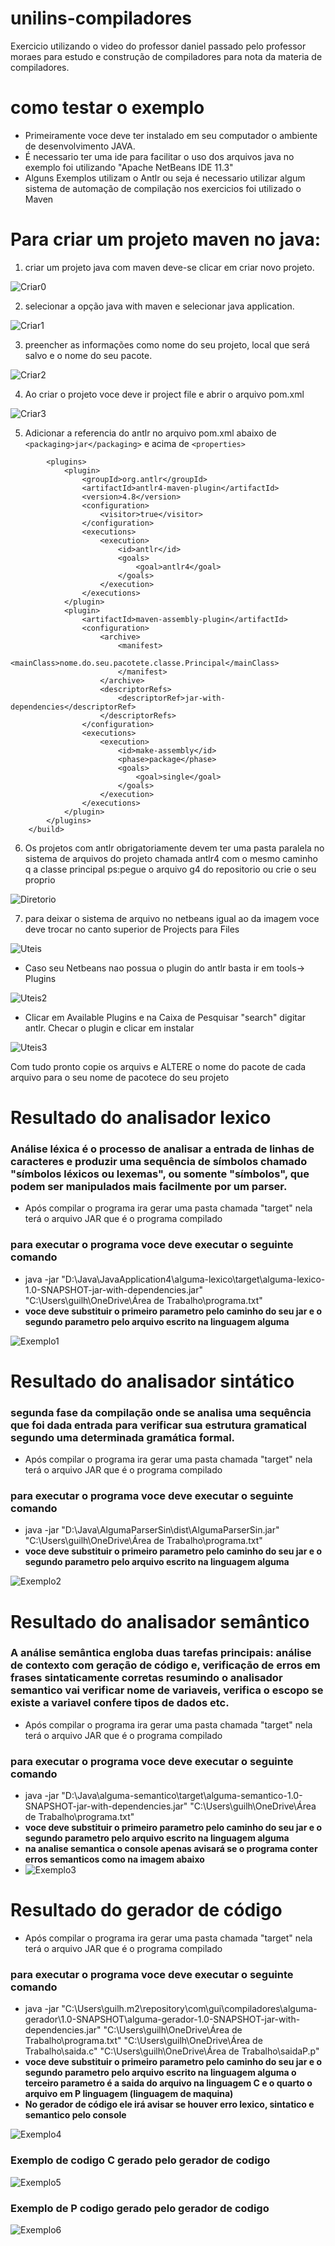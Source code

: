 # unilins-compiladores
Exercicio utilizando o video do professor daniel passado pelo professor moraes para estudo e construção de compiladores para nota da materia de compiladores.

# como testar o exemplo
- Primeiramente voce deve ter instalado em seu computador o ambiente de desenvolvimento JAVA.
- É necessario ter uma ide para facilitar o uso dos arquivos java  no exemplo foi utilizando "Apache NetBeans IDE 11.3"
- Alguns Exemplos utilizam o Antlr ou seja é necessario utilizar algum  sistema de automação de compilação nos exercicios foi utilizado o Maven

# Para criar um projeto maven no java:
1. criar um projeto java com maven deve-se clicar em criar novo projeto.

![Criar0](https://github.com/GuiCoimbraDeveloper/unilins-compiladores/blob/master/imagens/criar0.png)

2. selecionar a opção java with maven e selecionar java application.

![Criar1](https://github.com/GuiCoimbraDeveloper/unilins-compiladores/blob/master/imagens/criar1.png)

3. preencher as informações como nome do seu projeto, local que será salvo e o nome do seu pacote.

![Criar2](https://github.com/GuiCoimbraDeveloper/unilins-compiladores/blob/master/imagens/criar2.png)

4. Ao criar o projeto voce deve ir  project file e abrir o arquivo pom.xml

![Criar3](https://github.com/GuiCoimbraDeveloper/unilins-compiladores/blob/master/imagens/criar3.png)

5. Adicionar a referencia do antlr no arquivo pom.xml abaixo de ```<packaging>jar</packaging>``` e acima de ```<properties>```
```<build>
        <plugins>
            <plugin>
                <groupId>org.antlr</groupId>
                <artifactId>antlr4-maven-plugin</artifactId>
                <version>4.8</version>
                <configuration>
                    <visitor>true</visitor>
                </configuration>
                <executions>
                    <execution>
                        <id>antlr</id>
                        <goals>
                            <goal>antlr4</goal>
                        </goals>
                    </execution>
                </executions>
            </plugin>
            <plugin>
                <artifactId>maven-assembly-plugin</artifactId>
                <configuration>
                    <archive>
                        <manifest>
                            <mainClass>nome.do.seu.pacotete.classe.Principal</mainClass>
                        </manifest>
                    </archive>
                    <descriptorRefs>
                        <descriptorRef>jar-with-dependencies</descriptorRef>
                    </descriptorRefs>
                </configuration>
                <executions>
                    <execution>
                        <id>make-assembly</id>
                        <phase>package</phase>
                        <goals>
                            <goal>single</goal>
                        </goals>
                    </execution>
                </executions>
            </plugin>
        </plugins>
    </build>
```
6. Os projetos com antlr obrigatoriamente devem ter uma pasta paralela no sistema de arquivos do projeto chamada antlr4 com o mesmo caminho q a classe principal ps:pegue o arquivo g4 do repositorio ou crie o seu proprio

![Diretorio](https://github.com/GuiCoimbraDeveloper/unilins-compiladores/blob/master/imagens/diretorios.png)

7. para deixar o sistema de arquivo no netbeans igual ao da imagem voce deve trocar no canto superior de Projects para Files

![Uteis](https://github.com/GuiCoimbraDeveloper/unilins-compiladores/blob/master/imagens/uteis1.png)

- Caso seu Netbeans nao possua o plugin do antlr basta ir em tools-> Plugins

![Uteis2](https://github.com/GuiCoimbraDeveloper/unilins-compiladores/blob/master/imagens/uteis2.png)

- Clicar em Available Plugins e na Caixa de Pesquisar "search" digitar antlr. Checar o plugin e clicar em instalar

![Uteis3](https://github.com/GuiCoimbraDeveloper/unilins-compiladores/blob/master/imagens/uteis3.png)

Com tudo pronto copie os arquivs e ALTERE o nome do pacote de cada arquivo para o seu nome de pacotece do seu projeto
  
# Resultado do analisador lexico
### Análise léxica é o processo de analisar a entrada de linhas de caracteres e produzir uma sequência de símbolos chamado "símbolos léxicos ou lexemas", ou somente "símbolos", que podem ser manipulados mais facilmente por um parser.
- Após compilar o programa ira gerar uma pasta chamada "target" nela terá o arquivo JAR que é o programa compilado
### para executar o programa voce deve executar o seguinte comando
- java -jar "D:\Java\JavaApplication4\alguma-lexico\target\alguma-lexico-1.0-SNAPSHOT-jar-with-dependencies.jar" "C:\Users\guilh\OneDrive\Área de Trabalho\programa.txt"
- **voce deve substituir o primeiro parametro pelo caminho do seu jar e o segundo parametro pelo arquivo escrito na linguagem alguma**

![Exemplo1](https://github.com/GuiCoimbraDeveloper/unilins-compiladores/blob/master/imagens/exemplo1.png)

# Resultado do analisador sintático
### segunda fase da compilação onde se analisa uma sequência que foi dada entrada para verificar sua estrutura gramatical segundo uma determinada gramática formal.
- Após compilar o programa ira gerar uma pasta chamada "target" nela terá o arquivo JAR que é o programa compilado
### para executar o programa voce deve executar o seguinte comando
- java -jar "D:\Java\AlgumaParserSin\dist\AlgumaParserSin.jar" "C:\Users\guilh\OneDrive\Área de Trabalho\programa.txt"
- **voce deve substituir o primeiro parametro pelo caminho do seu jar e o segundo parametro pelo arquivo escrito na linguagem alguma**

![Exemplo2](https://github.com/GuiCoimbraDeveloper/unilins-compiladores/blob/master/imagens/exemplo2.png)

# Resultado do analisador semântico
### A análise semântica engloba duas tarefas principais: análise de contexto com geração de código e, verificação de erros em frases sintaticamente corretas resumindo o analisador semantico vai verificar nome de variaveis, verifica o escopo se existe a variavel confere tipos de dados etc.
- Após compilar o programa ira gerar uma pasta chamada "target" nela terá o arquivo JAR que é o programa compilado
### para executar o programa voce deve executar o seguinte comando
- java -jar "D:\Java\alguma-semantico\target\alguma-semantico-1.0-SNAPSHOT-jar-with-dependencies.jar" "C:\Users\guilh\OneDrive\Área de Trabalho\programa.txt"
- **voce deve substituir o primeiro parametro pelo caminho do seu jar e o segundo parametro pelo arquivo escrito na linguagem alguma**
- **na analise semantica o console apenas avisará se o programa conter erros semanticos como na imagem abaixo**
- ![Exemplo3](https://github.com/GuiCoimbraDeveloper/unilins-compiladores/blob/master/imagens/exemplo3.png)

# Resultado do gerador de código
- Após compilar o programa ira gerar uma pasta chamada "target" nela terá o arquivo JAR que é o programa compilado
### para executar o programa voce deve executar o seguinte comando
- java -jar "C:\Users\guilh\.m2\repository\com\gui\compiladores\alguma-gerador\1.0-SNAPSHOT\alguma-gerador-1.0-SNAPSHOT-jar-with-dependencies.jar" "C:\Users\guilh\OneDrive\Área de Trabalho\programa.txt" "C:\Users\guilh\OneDrive\Área de Trabalho\saida.c" "C:\Users\guilh\OneDrive\Área de Trabalho\saidaP.p"
- **voce deve substituir o primeiro parametro pelo caminho do seu jar e o segundo parametro pelo arquivo escrito na linguagem alguma o terceiro parametro é a saida do arquivo na linguagem C e o quarto o arquivo em P linguagem (linguagem de maquina)**
- **No gerador de código ele irá avisar se houver erro lexico, sintatico e semantico pelo console**

![Exemplo4](https://github.com/GuiCoimbraDeveloper/unilins-compiladores/blob/master/imagens/exemplo4.png)

### Exemplo de codigo C gerado pelo gerador de codigo

![Exemplo5](https://github.com/GuiCoimbraDeveloper/unilins-compiladores/blob/master/imagens/exemplo5.png)

### Exemplo de P codigo  gerado pelo gerador de codigo

![Exemplo6](https://github.com/GuiCoimbraDeveloper/unilins-compiladores/blob/master/imagens/exemplo6.png)
